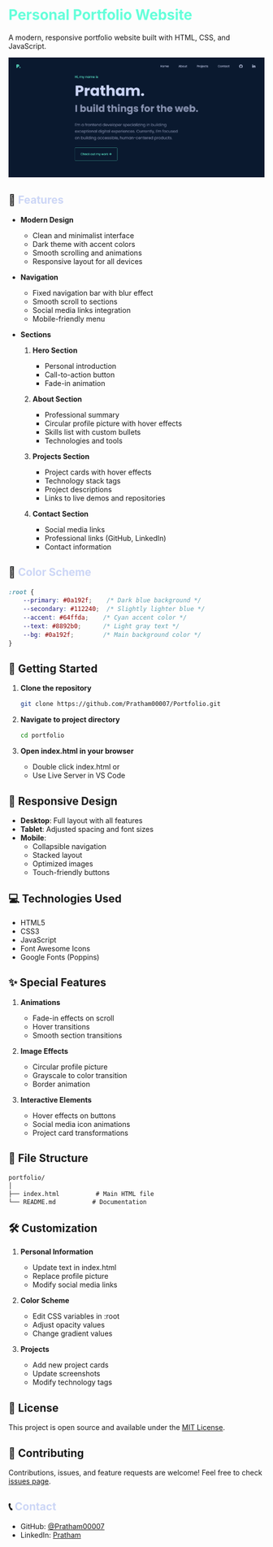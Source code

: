 # <span style="color: #64ffda;">Personal Portfolio Website</span>

A modern, responsive portfolio website built with HTML, CSS, and JavaScript.

![Portfolio Preview](preview.png)

## 🌟 <span style="color: #ccd6f6;">Features</span>

- **Modern Design**
  - Clean and minimalist interface
  - Dark theme with accent colors
  - Smooth scrolling and animations
  - Responsive layout for all devices

- **Navigation**
  - Fixed navigation bar with blur effect
  - Smooth scroll to sections
  - Social media links integration
  - Mobile-friendly menu

- **Sections**
  1. **Hero Section**
     - Personal introduction
     - Call-to-action button
     - Fade-in animation
  
  2. **About Section**
     - Professional summary
     - Circular profile picture with hover effects
     - Skills list with custom bullets
     - Technologies and tools

  3. **Projects Section**
     - Project cards with hover effects
     - Technology stack tags
     - Project descriptions
     - Links to live demos and repositories

  4. **Contact Section**
     - Social media links
     - Professional links (GitHub, LinkedIn)
     - Contact information

## 🎨 <span style="color: #ccd6f6;">Color Scheme</span>

```css
:root {
    --primary: #0a192f;    /* Dark blue background */
    --secondary: #112240;  /* Slightly lighter blue */
    --accent: #64ffda;    /* Cyan accent color */
    --text: #8892b0;      /* Light gray text */
    --bg: #0a192f;        /* Main background color */
}
```

## 🚀 Getting Started

1. **Clone the repository**
   ```bash
   git clone https://github.com/Pratham00007/Portfolio.git
   ```

2. **Navigate to project directory**
   ```bash
   cd portfolio
   ```

3. **Open index.html in your browser**
   - Double click index.html or
   - Use Live Server in VS Code

## 📱 Responsive Design

- **Desktop**: Full layout with all features
- **Tablet**: Adjusted spacing and font sizes
- **Mobile**: 
  - Collapsible navigation
  - Stacked layout
  - Optimized images
  - Touch-friendly buttons

## 💻 Technologies Used

- HTML5
- CSS3
- JavaScript
- Font Awesome Icons
- Google Fonts (Poppins)

## ✨ Special Features

1. **Animations**
   - Fade-in effects on scroll
   - Hover transitions
   - Smooth section transitions

2. **Image Effects**
   - Circular profile picture
   - Grayscale to color transition
   - Border animation

3. **Interactive Elements**
   - Hover effects on buttons
   - Social media icon animations
   - Project card transformations

## 📄 File Structure

```
portfolio/
│
├── index.html          # Main HTML file
└── README.md          # Documentation
```

## 🛠️ Customization

1. **Personal Information**
   - Update text in index.html
   - Replace profile picture
   - Modify social media links

2. **Color Scheme**
   - Edit CSS variables in :root
   - Adjust opacity values
   - Change gradient values

3. **Projects**
   - Add new project cards
   - Update screenshots
   - Modify technology tags

## 📝 License

This project is open source and available under the [MIT License](LICENSE).

## 🤝 Contributing

Contributions, issues, and feature requests are welcome! Feel free to check [issues page](https://github.com/Pratham00007/portfolio/issues).

## 📞 <span style="color: #ccd6f6;">Contact</span>

- GitHub: [@Pratham00007](https://github.com/Pratham00007)
- LinkedIn: [Pratham](https://linkedin.com/in/pratham-khetrapal)